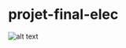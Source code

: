 # projet-final-elec

![alt text](https://cdn.discordapp.com/attachments/808330208162873388/810157491328778260/image0.jpg)
